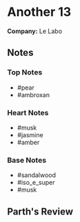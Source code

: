 # Another 13

**Company:** Le Labo

## Notes

### Top Notes
- #pear
- #ambroxan

### Heart Notes
- #musk
- #jasmine
- #amber

### Base Notes
- #sandalwood
- #iso_e_super
- #musk

## Parth's Review

<!-- Add your review here -->
